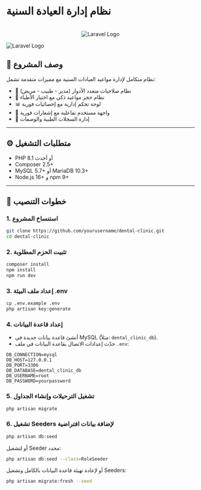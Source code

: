 # نظام إدارة العيادة السنية

<p align="center">
  <br>
  <img src="https://github.com/user-attachments/assets/57fac77e-6ee9-4611-ab63-efcfb83c6d29" alt="Laravel Logo">
</p>

<img src="https://github.com/user-attachments/assets/064d4310-cb8e-48c2-be21-7fca6c039304" alt="Laravel Logo">

## 📝 وصف المشروع
نظام متكامل لإدارة مواعيد العيادات السنية مع مميزات متقدمة تشمل:
- 🔐 نظام صلاحيات متعدد الأدوار (مدير - طبيب - مريض)
- 📅 نظام حجز مواعيد ذكي مع اختيار الأطباء
- 📊 لوحة تحكم إدارية مع إحصائيات فورية
- 📱 واجهة مستخدم تفاعلية مع إشعارات فورية
- 📑 إدارة السجلات الطبية والوصفات

---

## ⚙️ متطلبات التشغيل
- PHP 8.1 أو أحدث
- Composer 2.5+
- MySQL 5.7+ أو MariaDB 10.3+
- Node.js 16+ و npm 9+

---

## 🚀 خطوات التنصيب

### 1. استنساخ المشروع
```bash
git clone https://github.com/yourusername/dental-clinic.git
cd dental-clinic
```

### 2. تثبيت الحزم المطلوبة
```bash
composer install
npm install
npm run dev
```

### 3. إعداد ملف البيئة .env
```bash
cp .env.example .env
php artisan key:generate
```

### 4. إعداد قاعدة البيانات
- أنشئ قاعدة بيانات جديدة في MySQL (مثلاً: `dental_clinic_db`).
- حدّث إعدادات الاتصال بقاعدة البيانات في ملف `.env`:
```env
DB_CONNECTION=mysql
DB_HOST=127.0.0.1
DB_PORT=3306
DB_DATABASE=dental_clinic_db
DB_USERNAME=root
DB_PASSWORD=yourpassword
```

### 5. تشغيل الترحيلات وإنشاء الجداول
```bash
php artisan migrate
```

### 6. تشغيل Seeders لإضافة بيانات افتراضية
```bash
php artisan db:seed
```

أو لتشغيل Seeder محدد:
```bash
php artisan db:seed --class=RoleSeeder
```

أو لإعادة تهيئة قاعدة البيانات بالكامل وتشغيل Seeders:
```bash
php artisan migrate:fresh --seed
